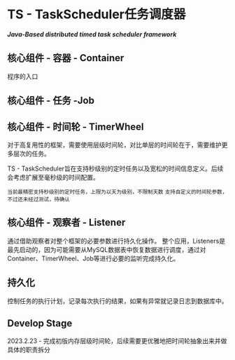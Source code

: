 # TS - TaskScheduler任务调度器

**_Java-Based distributed timed task scheduler framework_**

## 核心组件 - 容器 - Container

程序的入口

## 核心组件 - 任务 -Job


## 核心组件 - 时间轮 - TimerWheel

对于高复用性的框架，需要使用层级时间轮，对比单层的时间轮在于，需要维护更多层次的任务。

TS - TaskScheduler旨在支持秒级别的定时任务以及宽松的时间信息定义。后续会考虑扩展至毫秒级的时间配置。

`当前最精密支持秒级别的定时任务，上限为以天为级别，不限制天数`
`支持自定义的时间轮参数，不过还未经过测试，待确认`

## 核心组件 - 观察者 - Listener

通过借助观察者对整个框架的必要参数进行持久化操作。
整个应用，Listeners是最先启动的，因为可能需要从MySQL数据表中恢复数据进行调度，通过对
Container、TimerWheel、Job等进行必要的监听完成持久化。

## 持久化

控制任务的执行计划，记录每次执行的结果，如果有异常就记录日志到数据库中。



## Develop Stage
2023.2.23 - 完成初版内存层级时间轮，后续需要更优雅地把时间轮抽象出来并做具体的职责拆分

